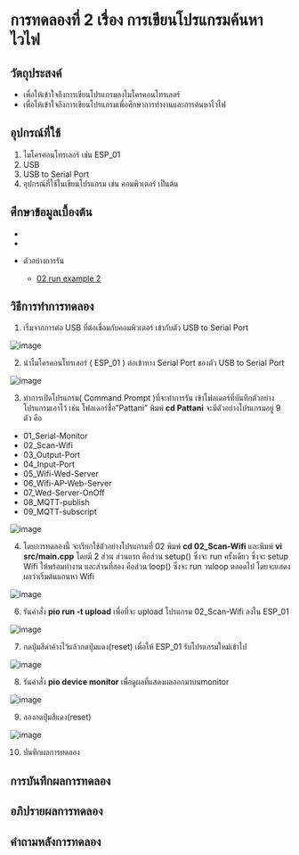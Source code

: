 # การทดลองที่ 2 เรื่อง การเขียนโปรแกรมค้นหาไวไฟ

## วัตถุประสงค์
*  เพื่อให้เข้าใจถึงการเขียนโปรแกรมลงไมโครคอนโทรเลอร์
*  เพื่อให้เข้าใจถึงการเขียนโปรแกรมเพื่อศึกษาการทำงานและการค้นหาไวไฟ


## อุปกรณ์ที่ใช้
1.	ไมโครคอนโทรเลอร์ เช่น ESP_01
2.	USB 
3.	USB to Serial Port
4.	อุปกรณ์ที่ใช้ในเขียนโปรแกรม เช่น คอมพิวเตอร์ เป็นต้น


## ศึกษาข้อมูลเบื้องต้น
*
*

* ตัวอย่างการรัน
  * [02 run example 2](https://youtu.be/yBjab0UNuB8)

## วิธีการทำการทดลอง
1.	เริ่มจากการต่อ USB ที่ต่อเชื่อมกับคอมพิวเตอร์ เข้ากับตัว USB to Serial Port

![image](https://user-images.githubusercontent.com/80879777/112014167-386fc300-8b5d-11eb-9ae9-118774ac8e2d.png)

2.	นำไมโครคอนโทรเลอร์ ( ESP_01 ) ต่อเข้าทาง Serial Port ของตัว USB to Serial Port

![image](https://user-images.githubusercontent.com/80879777/112014545-956b7900-8b5d-11eb-88f4-81741df1817f.png)

3.	ทำการเปิดโปรแกรม( Command Prompt )ที่จะทำการรัน เข้าโฟลเดอร์ที่บันทึกตัวอย่างโปรแกรมเอาไว้ เช่น โฟลเดอร์ชื่อ”Pattani” พิมพ์ **cd Pattani** จะมีตัวอย่างโปรแกรมอยู่ 9 ตัว คือ
   * 01_Serial-Monitor
   * 02_Scan-Wifi
   * 03_Output-Port
   * 04_Input-Port
   * 05_Wifi-Wed-Server
   * 06_Wifi-AP-Web-Server
   * 07_Wed-Server-OnOff
   * 08_MQTT-publish
   * 09_MQTT-subscript

![image](https://user-images.githubusercontent.com/80879777/112014594-a1573b00-8b5d-11eb-9852-1f429a532153.png)

4.	โดยการทดลองนี้ จะเรียกใช้ตัวอย่างโปรแกรมที่ 02 พิมพ์ **cd 02_Scan-Wifi** และพิมพ์  **vi src/main.cpp** โดยมี 2 ส่วน  ส่วนแรก คือส่วน setup() ซึ่งจะ run ครั้งเดียว ซึ่งจะ setup Wifi ให้พร้อมทำงาน และส่วนที่สอง คือส่วน loop() ซึ่งจะ run วนloop ตลอดไป โดยจะแสดงผลว่าเริ่มต้นแกนหา Wifi 

![image](https://user-images.githubusercontent.com/80879777/112027795-20eb0700-8b6a-11eb-9680-f1d147588c67.png)

6.	รันคำสั่ง **pio run -t upload** เพื่อที่จะ upload โปรแกรม  02_Scan-Wifi ลงใน ESP_01

![image](https://user-images.githubusercontent.com/80879777/112027844-2ba59c00-8b6a-11eb-99f6-1d4eb93b41a7.png)

7.	กดปุ่มสีดำค้างไว้แล้วกดปุ่มแดง(reset) เพื่อให้ ESP_01 รับโปรแกรมใหม่เข้าไป

![image](https://user-images.githubusercontent.com/80879777/112027903-3b24e500-8b6a-11eb-9e1e-f3d788a0ef49.png)

8.	รันคำสั่ง **pio device monitor** เพื่อดูผลที่แสดงผลออกมาบนmonitor 

![image](https://user-images.githubusercontent.com/80879777/112027968-4aa42e00-8b6a-11eb-9fd2-526ef0ea893a.png)

9.	ลองกดปุ่มสีแดง(reset) 

![image](https://user-images.githubusercontent.com/80879777/112028022-57288680-8b6a-11eb-976f-8371f0b4f6a6.png)


10.	บันทึกผลการทดลอง

## การบันทึกผลการทดลอง

## อภิปรายผลการทดลอง

## คำถามหลังการทดลอง 
